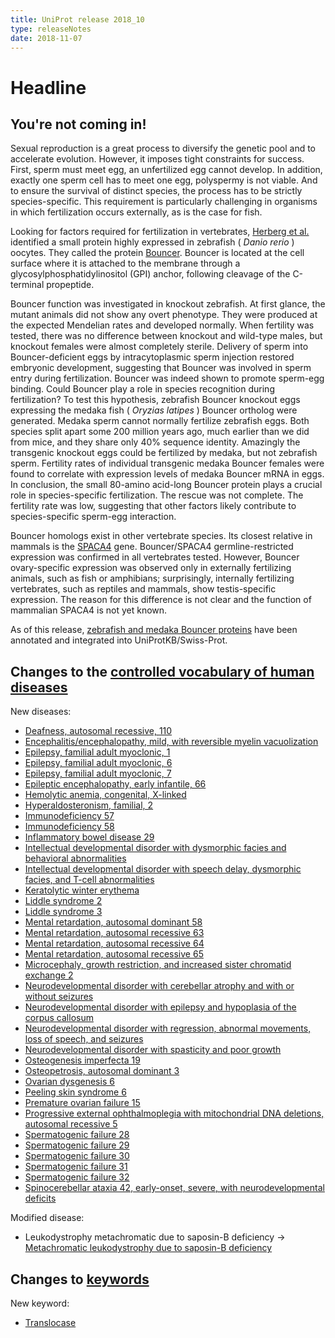 ```yaml
---
title: UniProt release 2018_10
type: releaseNotes
date: 2018-11-07
---
```


# Headline

## You're not coming in!

Sexual reproduction is a great process to diversify the genetic pool and to accelerate evolution. However, it imposes tight constraints for success. First, sperm must meet egg, an unfertilized egg cannot develop. In addition, exactly one sperm cell has to meet one egg, polyspermy is not viable. And to ensure the survival of distinct species, the process has to be strictly species-specific. This requirement is particularly challenging in organisms in which fertilization occurs externally, as is the case for fish.

Looking for factors required for fertilization in vertebrates, [Herberg et al.](https://www.ncbi.nlm.nih.gov/pubmed/30190407) identified a small protein highly expressed in zebrafish ( *Danio rerio* ) oocytes. They called the protein [Bouncer](http://www.uniprot.org/uniprot/P0DPQ9). Bouncer is located at the cell surface where it is attached to the membrane through a glycosylphosphatidylinositol (GPI) anchor, following cleavage of the C-terminal propeptide.

Bouncer function was investigated in knockout zebrafish. At first glance, the mutant animals did not show any overt phenotype. They were produced at the expected Mendelian rates and developed normally. When fertility was tested, there was no difference between knockout and wild-type males, but knockout females were almost completely sterile. Delivery of sperm into Bouncer-deficient eggs by intracytoplasmic sperm injection restored embryonic development, suggesting that Bouncer was involved in sperm entry during fertilization. Bouncer was indeed shown to promote sperm-egg binding. Could Bouncer play a role in species recognition during fertilization? To test this hypothesis, zebrafish Bouncer knockout eggs expressing the medaka fish ( *Oryzias latipes* ) Bouncer ortholog were generated. Medaka sperm cannot normally fertilize zebrafish eggs. Both species split apart some 200 million years ago, much earlier than we did from mice, and they share only 40% sequence identity. Amazingly the transgenic knockout eggs could be fertilized by medaka, but not zebrafish sperm. Fertility rates of individual transgenic medaka Bouncer females were found to correlate with expression levels of medaka Bouncer mRNA in eggs. In conclusion, the small 80-amino acid-long Bouncer protein plays a crucial role in species-specific fertilization. The rescue was not complete. The fertility rate was low, suggesting that other factors likely contribute to species-specific sperm-egg interaction.

Bouncer homologs exist in other vertebrate species. Its closest relative in mammals is the [SPACA4](http://www.uniprot.org/uniprot/?query=gene:SPACA4+AND+reviewed:yes) gene. Bouncer/SPACA4 germline-restricted expression was confirmed in all vertebrates tested. However, Bouncer ovary-specific expression was observed only in externally fertilizing animals, such as fish or amphibians; surprisingly, internally fertilizing vertebrates, such as reptiles and mammals, show testis-specific expression. The reason for this difference is not clear and the function of mammalian SPACA4 is not yet known.

As of this release, [zebrafish and medaka Bouncer proteins](http://www.uniprot.org/uniprot/?query=name:bouncer+AND+reviewed:yes) have been annotated and integrated into UniProtKB/Swiss-Prot.

## Changes to the [controlled vocabulary of human diseases](https://ftp.uniprot.org/pub/databases/uniprot/current_release/knowledgebase/complete/docs/humdisease)

New diseases:

-   [Deafness, autosomal recessive, 110](http://www.uniprot.org/diseases/DI-05316)
-   [Encephalitis/encephalopathy, mild, with reversible myelin vacuolization](http://www.uniprot.org/diseases/DI-05330)
-   [Epilepsy, familial adult myoclonic, 1](http://www.uniprot.org/diseases/DI-05296)
-   [Epilepsy, familial adult myoclonic, 6](http://www.uniprot.org/diseases/DI-05297)
-   [Epilepsy, familial adult myoclonic, 7](http://www.uniprot.org/diseases/DI-05298)
-   [Epileptic encephalopathy, early infantile, 66](http://www.uniprot.org/diseases/DI-05304)
-   [Hemolytic anemia, congenital, X-linked](http://www.uniprot.org/diseases/DI-05302)
-   [Hyperaldosteronism, familial, 2](http://www.uniprot.org/diseases/DI-05322)
-   [Immunodeficiency 57](http://www.uniprot.org/diseases/DI-05328)
-   [Immunodeficiency 58](http://www.uniprot.org/diseases/DI-05329)
-   [Inflammatory bowel disease 29](http://www.uniprot.org/diseases/DI-05306)
-   [Intellectual developmental disorder with dysmorphic facies and behavioral abnormalities](http://www.uniprot.org/diseases/DI-05311)
-   [Intellectual developmental disorder with speech delay, dysmorphic facies, and T-cell abnormalities](http://www.uniprot.org/diseases/DI-05315)
-   [Keratolytic winter erythema](http://www.uniprot.org/diseases/DI-05321)
-   [Liddle syndrome 2](http://www.uniprot.org/diseases/DI-05331)
-   [Liddle syndrome 3](http://www.uniprot.org/diseases/DI-05332)
-   [Mental retardation, autosomal dominant 58](http://www.uniprot.org/diseases/DI-05326)
-   [Mental retardation, autosomal recessive 63](http://www.uniprot.org/diseases/DI-05317)
-   [Mental retardation, autosomal recessive 64](http://www.uniprot.org/diseases/DI-05318)
-   [Mental retardation, autosomal recessive 65](http://www.uniprot.org/diseases/DI-05327)
-   [Microcephaly, growth restriction, and increased sister chromatid exchange 2](http://www.uniprot.org/diseases/DI-05320)
-   [Neurodevelopmental disorder with cerebellar atrophy and with or without seizures](http://www.uniprot.org/diseases/DI-05303)
-   [Neurodevelopmental disorder with epilepsy and hypoplasia of the corpus callosum](http://www.uniprot.org/diseases/DI-05312)
-   [Neurodevelopmental disorder with regression, abnormal movements, loss of speech, and seizures](http://www.uniprot.org/diseases/DI-05310)
-   [Neurodevelopmental disorder with spasticity and poor growth](http://www.uniprot.org/diseases/DI-05305)
-   [Osteogenesis imperfecta 19](http://www.uniprot.org/diseases/DI-05299)
-   [Osteopetrosis, autosomal dominant 3](http://www.uniprot.org/diseases/DI-05323)
-   [Ovarian dysgenesis 6](http://www.uniprot.org/diseases/DI-05300)
-   [Peeling skin syndrome 6](http://www.uniprot.org/diseases/DI-05307)
-   [Premature ovarian failure 15](http://www.uniprot.org/diseases/DI-05319)
-   [Progressive external ophthalmoplegia with mitochondrial DNA deletions, autosomal recessive 5](http://www.uniprot.org/diseases/DI-05301)
-   [Spermatogenic failure 28](http://www.uniprot.org/diseases/DI-05308)
-   [Spermatogenic failure 29](http://www.uniprot.org/diseases/DI-05313)
-   [Spermatogenic failure 30](http://www.uniprot.org/diseases/DI-05324)
-   [Spermatogenic failure 31](http://www.uniprot.org/diseases/DI-05314)
-   [Spermatogenic failure 32](http://www.uniprot.org/diseases/DI-05325)
-   [Spinocerebellar ataxia 42, early-onset, severe, with neurodevelopmental deficits](http://www.uniprot.org/diseases/DI-05309)

Modified disease:

-   Leukodystrophy metachromatic due to saposin-B deficiency -&gt; [Metachromatic leukodystrophy due to saposin-B deficiency](http://www.uniprot.org/diseases/DI-02744)

## Changes to [keywords](https://ftp.uniprot.org/pub/databases/uniprot/current_release/knowledgebase/complete/docs/keywlist)

New keyword:

-   [Translocase](http://www.uniprot.org/keywords/KW-1278)
